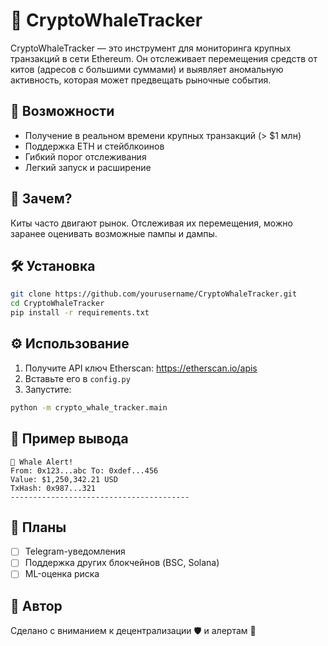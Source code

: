 # 🐋 CryptoWhaleTracker

CryptoWhaleTracker — это инструмент для мониторинга крупных транзакций в сети Ethereum. Он отслеживает перемещения средств от китов (адресов с большими суммами) и выявляет аномальную активность, которая может предвещать рыночные события.

## 🚀 Возможности

- Получение в реальном времени крупных транзакций (> $1 млн)
- Поддержка ETH и стейблкоинов
- Гибкий порог отслеживания
- Легкий запуск и расширение

## 🧠 Зачем?

Киты часто двигают рынок. Отслеживая их перемещения, можно заранее оценивать возможные пампы и дампы.

## 🛠️ Установка

```bash
git clone https://github.com/yourusername/CryptoWhaleTracker.git
cd CryptoWhaleTracker
pip install -r requirements.txt
```

## ⚙️ Использование

1. Получите API ключ Etherscan: https://etherscan.io/apis
2. Вставьте его в `config.py`
3. Запустите:

```bash
python -m crypto_whale_tracker.main
```

## 📌 Пример вывода

```
🐋 Whale Alert!
From: 0x123...abc To: 0xdef...456
Value: $1,250,342.21 USD
TxHash: 0x987...321
----------------------------------------
```

## 📩 Планы

- [ ] Telegram-уведомления
- [ ] Поддержка других блокчейнов (BSC, Solana)
- [ ] ML-оценка риска

## 🧙 Автор

Сделано с вниманием к децентрализации 🛡️ и алертам 🧠
